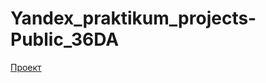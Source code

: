 # Yandex_praktikum_projects-Public_36DA

[Проект](https://github.com/MariannaMois/Yandex_praktikum_projects_36DA/tree/main/automation_9 "Заголовок ссылки")

